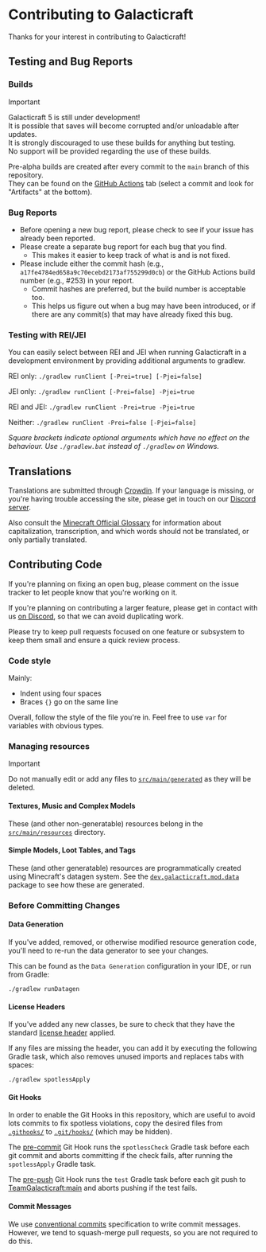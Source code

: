 Contributing to Galacticraft
=

Thanks for your interest in contributing to Galacticraft!

## Testing and Bug Reports

### Builds
> [!IMPORTANT]
> Galacticraft 5 is still under development!\
> It is possible that saves will become corrupted and/or unloadable after updates.\
> It is strongly discouraged to use these builds for anything but testing.\
> No support will be provided regarding the use of these builds.

Pre-alpha builds are created after every commit to the `main` branch of this repository.\
They can be found on the [GitHub Actions][actions] tab (select a commit and look for "Artifacts" at the bottom).

### Bug Reports
* Before opening a new bug report, please check to see if your issue has already been reported.
* Please create a separate bug report for each bug that you find.
  * This makes it easier to keep track of what is and is not fixed.
* Please include either the commit hash (e.g., `a17fe4784ed658a9c70ecebd2173af755299d0cb`)
or the GitHub Actions build number (e.g., #253) in your report.
  * Commit hashes are preferred, but the build number is acceptable too.
  * This helps us figure out when a bug may have been introduced,
  or if there are any commit(s) that may have already fixed this bug. 

### Testing with REI/JEI

You can easily select between REI and JEI when running Galacticraft in a development environment by providing additional arguments to gradlew.

REI only: `./gradlew runClient [-Prei=true] [-Pjei=false]`

JEI only: `./gradlew runClient [-Prei=false] -Pjei=true`

REI and JEI: `./gradlew runClient -Prei=true -Pjei=true`

Neither: `./gradlew runClient -Prei=false [-Pjei=false]`

*Square brackets indicate optional arguments which have no effect on the behaviour.*
*Use `./gradlew.bat` instead of `./gradlew` on Windows.*

## Translations
Translations are submitted through [Crowdin][crowdin].
If your language is missing, or you're having trouble accessing the site,
please get in touch on our [Discord server][discord].

Also consult the [Minecraft Official Glossary][glossary] for information about capitalization, transcription, and which words should not be translated, or only partially translated.

## Contributing Code

If you're planning on fixing an open bug,
please comment on the issue tracker to let people know that you're working on it.

If you're planning on contributing a larger feature,
please get in contact with us [on Discord][discord], so that we can avoid duplicating work.

Please try to keep pull requests focused on one feature or subsystem
to keep them small and ensure a quick review process.

### Code style
Mainly:
* Indent using four spaces
* Braces `{}` go on the same line

Overall, follow the style of the file you're in.
Feel free to use `var` for variables with obvious types.

### Managing resources
> [!IMPORTANT]
> Do not manually edit or add any files to [`src/main/generated`][generated] as they will be deleted.

#### Textures, Music and Complex Models
These (and other non-generatable) resources belong in the [`src/main/resources`][resources] directory.

#### Simple Models, Loot Tables, and Tags
These (and other generatable) resources are programmatically created using Minecraft's datagen system.
See the [`dev.galacticraft.mod.data`][datagen] package to see how these are generated.

### Before Committing Changes

#### Data Generation
If you've added, removed, or otherwise modified resource generation code,
you'll need to re-run the data generator to see your changes.

This can be found as the `Data Generation` configuration in your IDE, or run from Gradle:
```shell
./gradlew runDatagen
```

#### License Headers
If you've added any new classes, be sure to check that they have the standard [license header][license header] applied.

If any files are missing the header, you can add it by executing the following Gradle task, which also removes unused imports and replaces tabs with spaces:
```shell
./gradlew spotlessApply
```

#### Git Hooks
In order to enable the Git Hooks in this repository, which are useful to avoid lots commits to fix spotless violations, copy the desired files from [`.githooks/`](/.githooks) to [`.git/hooks/`](/.git/hooks) (which may be hidden).

The [pre-commit](/.githooks/pre-commit) Git Hook runs the `spotlessCheck` Gradle task before each git commit and aborts committing if the check fails, after running the `spotlessApply` Gradle task.

The [pre-push](/.githooks/pre-push) Git Hook runs the `test` Gradle task before each git push to [TeamGalacticraft:main][main] and aborts pushing if the test fails.

#### Commit Messages
We use [conventional commits][conventional commits] specification to write commit messages.
However, we tend to squash-merge pull requests, so you are not required to do this.


[actions]: https://github.com/TeamGalacticraft/Galacticraft/actions/workflows/build.yml?query=branch%3Amain+is%3Asuccess
[conventional commits]: https://www.conventionalcommits.org
[crowdin]: https://teamgalacticraft.crowdin.com/galacticraft
[glossary]: https://docs.google.com/spreadsheets/d/1xxDvR2MrPUaxXwNfn-oJX-fBerEsZkfo/edit?usp=sharing&ouid=114924866615793547606&rtpof=true&sd=true
[datagen]: /src/main/java/dev/galacticraft/mod/data
[discord]: https://discord.gg/n3QqhMYyFK
[generated]: /src/main/generated
[license header]: /LICENSE
[main]: https://github.com/TeamGalacticraft/Galacticraft/tree/main
[resources]: /src/main/resources
